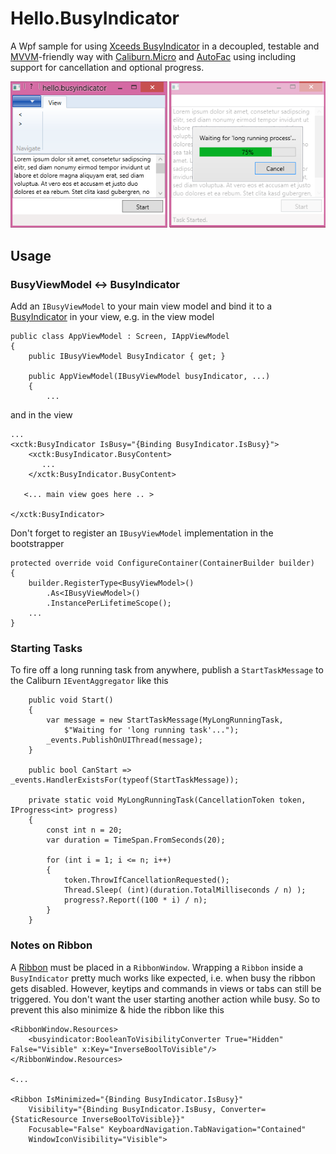 # Hello.BusyIndicator

A Wpf sample for using [Xceeds BusyIndicator](http://wpftoolkit.codeplex.com/wikipage?title=BusyIndicator&referringTitle=Home) in a decoupled, testable and [MVVM](http://en.wikipedia.org/wiki/Model_View_ViewModel)-friendly way with [Caliburn.Micro](http://caliburnmicro.com/) and [AutoFac](http://autofac.org/) using including support for cancellation and optional progress.

![Screenshot of sample application](HelloBusyIndicator.png)

## Usage
### BusyViewModel <-> BusyIndicator

Add an `IBusyViewModel` to your main view model and bind it to a [BusyIndicator](http://wpftoolkit.codeplex.com/wikipage?title=BusyIndicator&referringTitle=Home) in your view, e.g. in the view model

    public class AppViewModel : Screen, IAppViewModel
    {
        public IBusyViewModel BusyIndicator { get; }
 
        public AppViewModel(IBusyViewModel busyIndicator, ...)
        {
			...

and in the view

    ...
	<xctk:BusyIndicator IsBusy="{Binding BusyIndicator.IsBusy}">
        <xctk:BusyIndicator.BusyContent>
	       ...
        </xctk:BusyIndicator.BusyContent>

       <... main view goes here .. >

    </xctk:BusyIndicator>


Don't forget to register an `IBusyViewModel` implementation in the bootstrapper 

    protected override void ConfigureContainer(ContainerBuilder builder)
    {
        builder.RegisterType<BusyViewModel>()
			.As<IBusyViewModel>()
			.InstancePerLifetimeScope();
		...
    }

### Starting Tasks

To fire off a long running task from anywhere, publish a `StartTaskMessage` to the Caliburn `IEventAggregator` like this

        public void Start()
        {
            var message = new StartTaskMessage(MyLongRunningTask,
                $"Waiting for 'long running task'...");
            _events.PublishOnUIThread(message);
        }

        public bool CanStart => _events.HandlerExistsFor(typeof(StartTaskMessage));

        private static void MyLongRunningTask(CancellationToken token, IProgress<int> progress)
        {
            const int n = 20;
            var duration = TimeSpan.FromSeconds(20);

            for (int i = 1; i <= n; i++)
            {
                token.ThrowIfCancellationRequested();
                Thread.Sleep( (int)(duration.TotalMilliseconds / n) );
                progress?.Report((100 * i) / n);
            }
        }

### Notes on Ribbon

A [Ribbon](https://msdn.microsoft.com/en-us/library/ff799534%28v=vs.110%29.aspx) must be placed in a `RibbonWindow`. Wrapping a `Ribbon` inside a `BusyIndicator` pretty much works like expected, i.e. when busy the ribbon gets disabled. However, keytips and commands in views or tabs can still be triggered. You don't want the user starting another action while busy. So to prevent this also minimize & hide the ribbon like this

    <RibbonWindow.Resources>
        <busyindicator:BooleanToVisibilityConverter True="Hidden" False="Visible" x:Key="InverseBoolToVisible"/>
    </RibbonWindow.Resources>

	<...

    <Ribbon IsMinimized="{Binding BusyIndicator.IsBusy}"
        Visibility="{Binding BusyIndicator.IsBusy, Converter={StaticResource InverseBoolToVisible}}"
        Focusable="False" KeyboardNavigation.TabNavigation="Contained"
        WindowIconVisibility="Visible">
